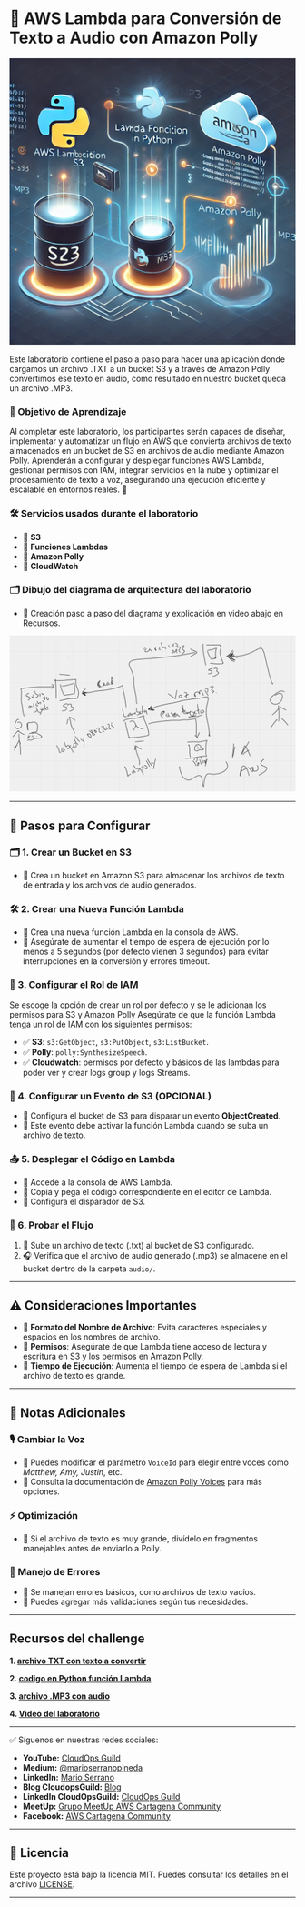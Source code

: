 # 🚀 AWS Lambda para Conversión de Texto a Audio con Amazon Polly

![ConvertirconPolly](imagenes/function_processing_text_file.png)

Este laboratorio contiene el paso a paso para hacer una aplicación donde cargamos un archivo .TXT a un bucket S3 y a través de Amazon Polly convertimos ese texto en audio, como resultado en nuestro bucket queda un archivo .MP3. 

### 🎯 Objetivo de Aprendizaje

Al completar este laboratorio, los participantes serán capaces de diseñar, implementar y automatizar un flujo en AWS que convierta archivos de texto almacenados en un bucket de S3 en archivos de audio mediante Amazon Polly. Aprenderán a configurar y desplegar funciones AWS Lambda, gestionar permisos con IAM, integrar servicios en la nube y optimizar el procesamiento de texto a voz, asegurando una ejecución eficiente y escalable en entornos reales. 🚀

### 🛠️ Servicios usados durante el laboratorio

- 🔹 **S3**
- 🔹 **Funciones Lambdas**
- 🔹 **Amazon Polly**
- 🔹 **CloudWatch**

### 🗂️ Dibujo del diagrama de arquitectura del laboratorio
- 📍 Creación paso a paso del diagrama y explicación en video abajo en Recursos.

![diagrama](imagenes/dibujo_arquitectura_laboratorio.png)

---

## 📌 Pasos para Configurar

### 🗂️ 1. Crear un Bucket en S3
- 📍 Crea un bucket en Amazon S3 para almacenar los archivos de texto de entrada y los archivos de audio generados.

### 🛠️ 2. Crear una Nueva Función Lambda
- 📍 Crea una nueva función Lambda en la consola de AWS.
- 📍 Asegúrate de aumentar el tiempo de espera de ejecución por lo menos a 5 segundos (por defecto vienen 3 segundos) para evitar interrupciones en la conversión y errores timeout.

### 🔑 3. Configurar el Rol de IAM
Se escoge la opción de crear un rol por defecto y se le adicionan los permisos para S3 y Amazon Polly
Asegúrate de que la función Lambda tenga un rol de IAM con los siguientes permisos:
- ✅ **S3**: `s3:GetObject`, `s3:PutObject`, `s3:ListBucket`.
- ✅ **Polly**: `polly:SynthesizeSpeech`.
- ✅ **Cloudwatch**: permisos por defecto y básicos de las lambdas para poder ver y crear logs group y logs Streams.

### 📡 4. Configurar un Evento de S3 (OPCIONAL)
- 📍 Configura el bucket de S3 para disparar un evento **ObjectCreated**.
- 📍 Este evento debe activar la función Lambda cuando se suba un archivo de texto.

### 📤 5. Desplegar el Código en Lambda
- 📍 Accede a la consola de AWS Lambda.
- 📍 Copia y pega el código correspondiente en el editor de Lambda.
- 📍 Configura el disparador de S3.

### 🔄 6. Probar el Flujo
1. 📂 Sube un archivo de texto (.txt) al bucket de S3 configurado.
2. 🎧 Verifica que el archivo de audio generado (.mp3) se almacene en el bucket dentro de la carpeta `audio/`.

---

## ⚠️ Consideraciones Importantes
- 🔹 **Formato del Nombre de Archivo**: Evita caracteres especiales y espacios en los nombres de archivo.
- 🔹 **Permisos**: Asegúrate de que Lambda tiene acceso de lectura y escritura en S3 y los permisos en Amazon Polly.
- 🔹 **Tiempo de Ejecución**: Aumenta el tiempo de espera de Lambda si el archivo de texto es grande.

---

## 📌 Notas Adicionales

### 🎙️ Cambiar la Voz
- 🔹 Puedes modificar el parámetro `VoiceId` para elegir entre voces como *Matthew, Amy, Justin*, etc.
- 🔹 Consulta la documentación de [Amazon Polly Voices](https://docs.aws.amazon.com/polly/latest/dg/voicelist.html) para más opciones.

### ⚡ Optimización
- 🔹 Si el archivo de texto es muy grande, divídelo en fragmentos manejables antes de enviarlo a Polly.

### 🛑 Manejo de Errores
- 🔹 Se manejan errores básicos, como archivos de texto vacíos.
- 🔹 Puedes agregar más validaciones según tus necesidades.

---

## Recursos del challenge

**1. [archivo TXT con texto a convertir](recursos/descripcioncomunidad.txt)**

**2. [codigo en Python función Lambda](recursos/funcion_python.txt)**

**3. [archivo .MP3 con audio](recursos/descripcioncomunidad2.mp3)**

**4. [Video del laboratorio](https://youtu.be/j2zwFkNLQfI)**

---

✅ Síguenos en nuestras redes sociales:

- **YouTube:** [CloudOps Guild](https://www.youtube.com/@CloudOpsGuildCommunity)
- **Medium:** [@marioserranopineda](https://medium.com/@marioserranopineda)
- **LinkedIn:** [Mario Serrano](https://www.linkedin.com/in/mario-rodrigo-serrano-pineda/)
- **Blog CloudopsGuild:** [Blog](https://cloudopsguild.com/blog/)
- **LinkedIn CloudOpsGuild:** [CloudOps Guild](https://www.linkedin.com/company/cloudopsguild/)
- **MeetUp:** [Grupo MeetUp AWS Cartagena Community](https://www.meetup.com/es-ES/aws-colombia-cartagena/)
- **Facebook:** [AWS Cartagena Community](https://www.meetup.com/es-ES/aws-colombia-cartagena/)

---

## 📝 **Licencia**
Este proyecto está bajo la licencia MIT. Puedes consultar los detalles en el archivo [LICENSE](LICENSE).

---
